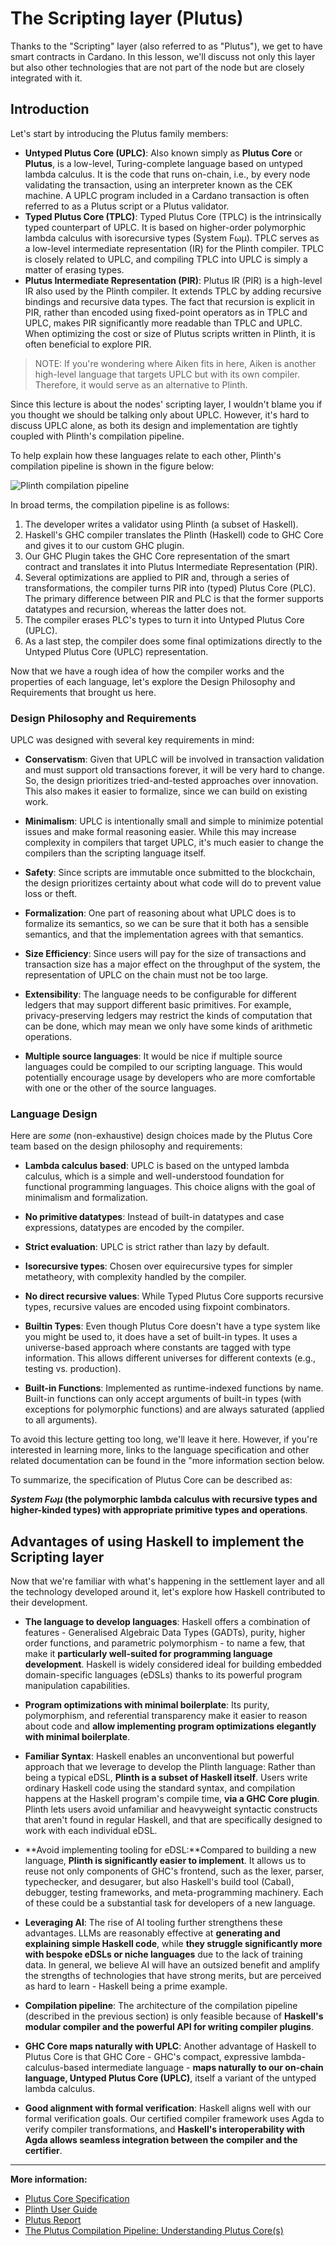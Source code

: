 # The Scripting layer (Plutus)

Thanks to the "Scripting" layer (also referred to as "Plutus"), we get to have smart contracts in Cardano. In this lesson, we'll discuss not only this layer but also other technologies that are not part of the node but are closely integrated with it.

## Introduction

Let's start by introducing the Plutus family members:

- **Untyped Plutus Core (UPLC)**: Also known simply as **Plutus Core** or **Plutus**, is a low-level, Turing-complete language based on untyped lambda calculus. It is the code that runs on-chain, i.e., by every node validating the transaction, using an interpreter known as the CEK machine. A UPLC program included in a Cardano transaction is often referred to as a Plutus script or a Plutus validator.
- **Typed Plutus Core (TPLC)**: Typed Plutus Core (TPLC) is the intrinsically typed counterpart of UPLC. It is based on higher-order polymorphic lambda calculus with isorecursive types (System Fωμ). TPLC serves as a low-level intermediate representation (IR) for the Plinth compiler. TPLC is closely related to UPLC, and compiling TPLC into UPLC is simply a matter of erasing types.
- **Plutus Intermediate Representation (PIR)**: Plutus IR (PIR) is a high-level IR also used by the Plinth compiler. It extends TPLC by adding recursive bindings and recursive data types. The fact that recursion is explicit in PIR, rather than encoded using fixed-point operators as in TPLC and UPLC, makes PIR significantly more readable than TPLC and UPLC. When optimizing the cost or size of Plutus scripts written in Plinth, it is often beneficial to explore PIR.

> NOTE: If you're wondering where Aiken fits in here, Aiken is another high-level language that targets UPLC but with its own compiler. Therefore, it would serve as an alternative to Plinth.

Since this lecture is about the nodes' scripting layer, I wouldn't blame you if you thought we should be talking only about UPLC. However, it's hard to discuss UPLC alone, as both its design and implementation are tightly coupled with Plinth's compilation pipeline.

To help explain how these languages relate to each other, Plinth's compilation pipeline is shown in the figure below:

![Plinth compilation pipeline](img/plinth_compilation_pipeline.png)

In broad terms, the compilation pipeline is as follows:

1. The developer writes a validator using Plinth (a subset of Haskell).
2. Haskell's GHC compiler translates the Plinth (Haskell) code to GHC Core and gives it to our custom GHC plugin.
3. Our GHC Plugin takes the GHC Core representation of the smart contract and translates it into Plutus Intermediate Representation (PIR).
4. Several optimizations are applied to PIR and, through a series of transformations, the compiler turns PIR into (typed) Plutus Core (PLC). The primary difference between PIR and PLC is that the former supports datatypes and recursion, whereas the latter does not.
5. The compiler erases PLC's types to turn it into Untyped Plutus Core (UPLC).
6. As a last step, the compiler does some final optimizations directly to the Untyped Plutus Core (UPLC) representation.

Now that we have a rough idea of how the compiler works and the properties of each language, let's explore the Design Philosophy and Requirements that brought us here.

### Design Philosophy and Requirements

UPLC was designed with several key requirements in mind:

- **Conservatism**: Given that UPLC will be involved in transaction validation and must support old transactions forever, it will be very hard to change. So, the design prioritizes tried-and-tested approaches over innovation. This also makes it easier to formalize, since we can build on existing work.

- **Minimalism**: UPLC is intentionally small and simple to minimize potential issues and make formal reasoning easier. While this may increase complexity in compilers that target UPLC, it's much easier to change the compilers than the scripting language itself.

- **Safety**: Since scripts are immutable once submitted to the blockchain, the design prioritizes certainty about what code will do to prevent value loss or theft.

- **Formalization**: One part of reasoning about what UPLC does is to formalize its semantics, so we can be sure that it both has a sensible semantics, and that the implementation agrees with that semantics.

- **Size Efficiency**: Since users will pay for the size of transactions and transaction size has a major effect on the throughput of the system, the representation of UPLC on the chain must not be too large.

- **Extensibility**: The language needs to be configurable for different ledgers that may support different basic primitives. For example, privacy-preserving ledgers may restrict the kinds of computation that can be done, which may mean we only have some kinds of arithmetic operations.

- **Multiple source languages**: It would be nice if multiple source languages could be compiled to our scripting language. This would potentially encourage usage by developers who are more comfortable with one or the other of the source languages.

### Language Design

Here are *some* (non-exhaustive) design choices made by the Plutus Core team based on the design philosophy and requirements:

- **Lambda calculus based**: UPLC is based on the untyped lambda calculus, which is a simple and well-understood foundation for functional programming languages. This choice aligns with the goal of minimalism and formalization.

- **No primitive datatypes**: Instead of built-in datatypes and case expressions, datatypes are encoded by the compiler.

- **Strict evaluation**: UPLC is strict rather than lazy by default.

- **Isorecursive types**: Chosen over equirecursive types for simpler metatheory, with complexity handled by the compiler.

- **No direct recursive values**: While Typed Plutus Core supports recursive types, recursive values are encoded using fixpoint combinators.

- **Builtin Types**: Even though Plutus Core doesn't have a type system like you might be used to, it does have a set of built-in types. It uses a universe-based approach where constants are tagged with type information. This allows different universes for different contexts (e.g., testing vs. production).

- **Built-in Functions**: Implemented as runtime-indexed functions by name. Built-in functions can only accept arguments of built-in types (with exceptions for polymorphic functions) and are always saturated (applied to all arguments).

To avoid this lecture getting too long, we'll leave it here. However, if you're interested in learning more, links to the language specification and other related documentation can be found in the "more information section below.

To summarize, the specification of Plutus Core can be described as:

***System Fωμ* (the polymorphic lambda calculus with recursive types and higher-kinded types) with appropriate primitive types and operations**.

## Advantages of using Haskell to implement the Scripting layer

Now that we're familiar with what's happening in the settlement layer and all the technology developed around it, let's explore how Haskell contributed to their development.

- **The language to develop languages**: Haskell offers a combination of features - Generalised Algebraic Data Types (GADTs), purity, higher order functions, and parametric polymorphism - to name a few, that make it **particularly well-suited for programming language development**. Haskell is widely considered ideal for building embedded domain-specific languages (eDSLs) thanks to its powerful program manipulation capabilities.

- **Program optimizations with minimal boilerplate**: Its purity, polymorphism, and referential transparency make it easier to reason about code and **allow implementing program optimizations elegantly with minimal boilerplate**.

- **Familiar Syntax**: Haskell enables an unconventional but powerful approach that we leverage to develop the Plinth language: Rather than being a typical eDSL, **Plinth is a subset of Haskell itself**. Users write ordinary Haskell code using the standard syntax, and compilation happens at the Haskell program's compile time, **via a GHC Core plugin**. Plinth lets users avoid unfamiliar and heavyweight syntactic constructs that aren't found in regular Haskell, and that are specifically designed to work with each individual eDSL.

- **Avoid implementing tooling for eDSL:**Compared to building a new language, **Plinth is significantly easier to implement**. It allows us to reuse not only components of GHC's frontend, such as the lexer, parser, typechecker, and desugarer, but also Haskell's build tool (Cabal), debugger, testing frameworks, and meta-programming machinery. Each of these could be a substantial task for developers of a new language.

- **Leveraging AI**: The rise of AI tooling further strengthens these advantages. LLMs are reasonably effective at **generating and explaining simple Haskell code**, while **they struggle significantly more with bespoke eDSLs or niche languages** due to the lack of training data. In general, we believe AI will have an outsized benefit and amplify the strengths of technologies that have strong merits, but are perceived as hard to learn - Haskell being a prime example.

- **Compilation pipeline**: The architecture of the compilation pipeline (described in the previous section) is only feasible because of **Haskell's modular compiler and the powerful API for writing compiler plugins**.

- **GHC Core maps naturally with UPLC**: Another advantage of Haskell to Plutus Core is that GHC Core - GHC's compact, expressive lambda-calculus-based intermediate language - **maps naturally to our on-chain language, Untyped Plutus Core (UPLC)**, itself a variant of the untyped lambda calculus.

- **Good alignment with formal verification**: Haskell aligns well with our formal verification goals. Our certified compiler framework uses Agda to verify compiler transformations, and **Haskell's interoperability with Agda allows seamless integration between the compiler and the certifier**.

---

**More information:**

- [Plutus Core Specification](https://plutus.cardano.intersectmbo.org/resources/plutus-core-spec.pdf)
- [Plinth User Guide](https://plutus.cardano.intersectmbo.org/docs/)
- [Plutus Report](https://plutus.cardano.intersectmbo.org/resources/plutus-report.pdf)
- [The Plutus Compilation Pipeline: Understanding Plutus Core(s)](https://well-typed.com/blog/2022/08/plutus-cores/)
